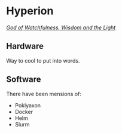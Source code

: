 Hyperion
========
[_God of Watchfulness, Wisdom and the Light_](https://en.wikipedia.org/wiki/Hyperion_%28mythology%29)

Hardware
--------
Way to cool to put into words.

Software
--------
There have been mensions of:
- Poklyaxon
- Docker
- Helm
- Slurm
